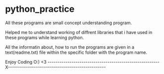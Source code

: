 # python_practice

All these programs are small concept understanding program.

Helped me to understand working of diffrent libraries that 
i have used in these programs 
while learning python.

All the informatin about, how to run the programs are given in a 
text(readme.txt) file within the 
specific folder with the program name.

Enjoy Coding O:) <3 
--------------------------------------------------------X-------------------------------------------------
